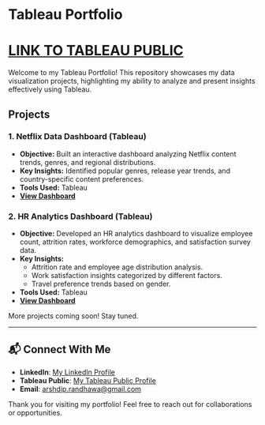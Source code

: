 # Tableau Portfolio 

# [LINK TO TABLEAU PUBLIC](https://public.tableau.com/app/profile/arshdeep.randhawa6351/vizzes)

Welcome to my Tableau Portfolio! This repository showcases my data visualization projects, highlighting my ability to analyze and present insights effectively using Tableau.

## Projects

### 1. Netflix Data Dashboard (Tableau)
- **Objective:** Built an interactive dashboard analyzing Netflix content trends, genres, and regional distributions.
- **Key Insights:** Identified popular genres, release year trends, and country-specific content preferences.
- **Tools Used:** Tableau
- **[View Dashboard](https://public.tableau.com/app/profile/arshdeep.randhawa6351/viz/NetflixAnalysis_17389690500210/Dashboard1)**

### 2. HR Analytics Dashboard (Tableau)
- **Objective:** Developed an HR analytics dashboard to visualize employee count, attrition rates, workforce demographics, and satisfaction survey data.
- **Key Insights:**
  - Attrition rate and employee age distribution analysis.
  - Work satisfaction insights categorized by different factors.
  - Travel preference trends based on gender.
- **Tools Used:** Tableau
- **[View Dashboard](https://public.tableau.com/app/profile/arshdeep.randhawa6351/viz/NetflixAnalysis_17389690500210/Dashboard1)**

More projects coming soon! Stay tuned.

---

## 📬 Connect With Me

- **LinkedIn**: [My LinkedIn Profile](https://www.linkedin.com/in/arshrandhawa11/)
- **Tableau Public**: [My Tableau Public Profile](https://public.tableau.com/app/profile/arshdeep.randhawa6351/vizzes)
- **Email**: [arshdip.randhawa@gmail.com](mailto:arshdip.randhawa@gmail.com)

Thank you for visiting my portfolio! Feel free to reach out for collaborations or opportunities.


